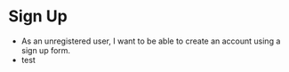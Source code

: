 # Sign Up
 * As an unregistered user, I want to be able to create an account using a sign up form.
  * test